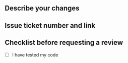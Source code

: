 ## Describe your changes

<!-- Briefly explain what changes you made. Why these changes are made should be explained in the issue. -->

## Issue ticket number and link

<!-- Simply link to the issue using #xx -->

## Checklist before requesting a review
- [ ] I have tested my code

